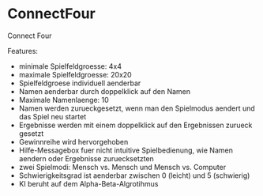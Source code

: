 # ConnectFour
Connect Four

Features:
- minimale Spielfeldgroesse: 4x4
- maximale Spielfeldgroesse: 20x20
- Spielfeldgroese individuell aenderbar
- Namen aenderbar durch doppelklick auf den Namen
- Maximale Namenlaenge: 10
- Namen werden zurueckgesetzt, wenn man den Spielmodus aendert und das Spiel neu startet
- Ergebnisse werden mit einem doppelklick auf den Ergebnissen zurueck gesetzt
- Gewinnreihe wird hervorgehoben
- Hilfe-Messagebox fuer nicht intuitive Spielbedienung, wie Namen aendern oder Ergebnisse zuruecksetzten
- zwei Spielmodi: Mensch vs. Mensch und Mensch vs. Computer
- Schwierigkeitsgrad ist aenderbar zwischen 0 (leicht) und 5 (schwierig)
- KI beruht auf dem Alpha-Beta-Algrotihmus
